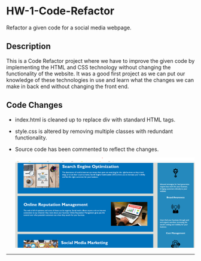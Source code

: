 # HW-1-Code-Refactor

Refactor a given code for a social media webpage.

## Description
This is a Code Refactor project where we have to improve the given code by implementing the HTML and CSS technology
without changing the functionality of the website. It was a good first project as we can put our knowledge of these technologies in use and learn what the changes we can make in back end without changing the front end.


## Code Changes

- index.html is cleaned up to replace div with standard HTML tags. 
- style.css is altered by removing multiple classes with redundant functionality.
- Source code has been commented to reflect the changes.

  <img src="./assets/images/screenshot-1.png"/>

  

       








---


